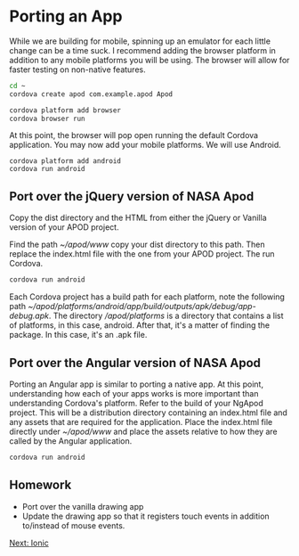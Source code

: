 # Porting an App

While we are building for mobile, spinning up an emulator for each little change can be a time suck. I recommend adding the browser platform in addition to any mobile platforms you will be using. The browser will allow for faster testing on non-native features.

```sh
cd ~
cordova create apod com.example.apod Apod

cordova platform add browser
cordova browser run
```

At this point, the browser will pop open running the default Cordova application. You may now add your mobile platforms. We will use Android.

```
cordova platform add android
cordova run android
```

## Port over the jQuery version of NASA Apod

Copy the dist directory and the HTML from either the jQuery or Vanilla version of your APOD project.

Find the path *~/apod/www* copy your dist directory to this path. Then replace the index.html file with the one from your APOD project. The run Cordova.

```sh
cordova run android
```

Each Cordova project has a build path for each platform, note the following path *~/apod/platforms/android/app/build/outputs/apk/debug/app-debug.apk*. The directory */apod/platforms* is a directory that contains a list of platforms, in this case, android. After that, it's a matter of finding the package. In this case, it's an .apk file.


## Port over the Angular version of NASA Apod

Porting an Angular app is similar to porting a native app. At this point, understanding how each of your apps works is more important than understanding Cordova's platform. Refer to the build of your NgApod project. This will be a distribution directory containing an index.html file and any assets that are required for the application. Place the index.html file directly under *~/apod/www* and place the assets relative to how they are called by the Angular application.

```sh
cordova run android
```

## Homework

* Port over the vanilla drawing app
* Update the drawing app so that it registers touch events in addition to/instead of mouse events.

[Next: Ionic](/16-Ionic/README.md)
